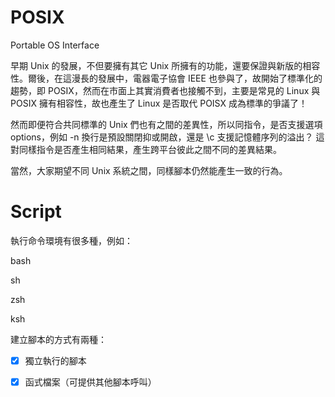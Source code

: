 # POSIX
Portable OS Interface

早期 Unix 的發展，不但要擁有其它 Unix 所擁有的功能，還要保證與新版的相容性。爾後，在這漫長的發展中，電器電子協會 IEEE 也參與了，故開始了標準化的趨勢，即 POSIX，然而在市面上其實消費者也接觸不到，主要是常見的 Linux 與 POSIX 擁有相容性，故也產生了 Linux 是否取代 POISX 成為標準的爭議了！

然而即便符合共同標準的 Unix 們也有之間的差異性，所以同指令，是否支援選項 options，例如 -n 換行是預設關閉抑或開啟，還是 \c 支援記憶體序列的溢出？ 這對同樣指令是否產生相同結果，產生跨平台彼此之間不同的差異結果。

當然，大家期望不同 Unix 系統之間，同樣腳本仍然能產生一致的行為。


# Script

執行命令環境有很多種，例如：

bash

sh

zsh

ksh

建立腳本的方式有兩種：

-[X] 獨立執行的腳本

-[X] 函式檔案（可提供其他腳本呼叫）
